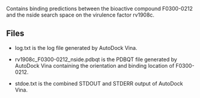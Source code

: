 Contains binding predictions between the bioactive compound F0300-0212 and the nside search space on the virulence factor rv1908c.

## Files

- log.txt is the log file generated by AutoDock Vina.

- rv1908c_F0300-0212_nside.pdbqt is the PDBQT file generated by AutoDock Vina containing the orientation and binding location of F0300-0212.

- stdoe.txt is the combined STDOUT and STDERR output of AutoDock Vina.


